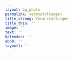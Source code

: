 ```yaml
---
layout: bg_photo
permalink: veranstaltungen
title_strong: Veranstaltungen
title_thin: ''
image: ''
text: ''
kalender: ''
abb8: ''
layout1: ''

---
```

